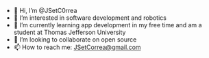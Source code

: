 - 👋 Hi, I’m @JSetC0rrea
- 👀 I’m interested in software development and robotics
- 🌱 I’m currently learning app development in my free time and am a student at Thomas Jefferson University
- 💞️ I’m looking to collaborate on open source
- 📫 How to reach me: JSetCorrea@gmail.com

<!---
JSetC0rrea/JSetC0rrea is a ✨ special ✨ repository because its `README.md` (this file) appears on your GitHub profile.
You can click the Preview link to take a look at your changes.
--->
